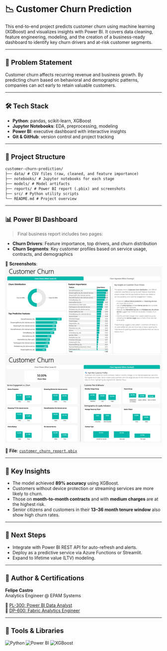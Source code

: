 # 📉 Customer Churn Prediction

This end-to-end project predicts customer churn using machine learning (XGBoost) and visualizes insights with Power BI. It covers data cleaning, feature engineering, modeling, and the creation of a business-ready dashboard to identify key churn drivers and at-risk customer segments.

---

## 🧠 Problem Statement

Customer churn affects recurring revenue and business growth. By predicting churn based on behavioral and demographic patterns, companies can act early to retain valuable customers.

---

## 🛠️ Tech Stack

- **Python**: pandas, scikit-learn, XGBoost
- **Jupyter Notebooks**: EDA, preprocessing, modeling
- **Power BI**: executive dashboard with interactive insights
- **Git & GitHub**: version control and project tracking

---

## 📁 Project Structure

```
customer-churn-prediction/
├── data/ # CSV files (raw, cleaned, and feature importance)
├── notebooks/ # Jupyter notebooks for each stage
├── models/ # Model artifacts
├── reports/ # Power BI report (.pbix) and screenshots
├── src/ # Python utility scripts
└── README.md # Project overview
```

---

## 📊 Power BI Dashboard

> Final business report includes two pages:
- **Churn Drivers**: Feature importance, top drivers, and churn distribution
- **Churn Segments**: Key customer profiles based on service usage, contracts, and demographics

📸 **Screenshots**:  
![Churn Drivers](./reports/customer_churn_dashboard_page1_drivers.png)  
![Churn Segments](./reports/customer_churn_dashboard_page2_segments.png)

📂 **File**: [`customer_churn_report.pbix`](./reports/customer_churn_report.pbix)

---

## 🚀 Key Insights

- The model achieved **89% accuracy** using XGBoost.
- Customers without device protection or streaming services are more likely to churn.
- Those on **month-to-month contracts** and with **medium charges** are at the highest risk.
- Senior citizens and customers in their **13–36 month tenure window** also show high churn rates.

---

## 🔮 Next Steps

- Integrate with Power BI REST API for auto-refresh and alerts.
- Deploy as a predictive service via Azure Functions or Streamlit.
- Expand to lifetime value (LTV) modeling.

---

## 🏅 Author & Certifications

**Felipe Castro**  
Analytics Engineer @ EPAM Systems

📜 [PL-300: Power BI Data Analyst](https://learn.microsoft.com/api/credentials/share/en-us/FelipeCastro-8026/F853AABE365874B3?sharingId=13D660F56C1DFFA3)  
📜 [DP-600: Fabric Analytics Engineer](https://learn.microsoft.com/api/credentials/share/en-us/FelipeCastro-8026/6C5A2F5A8A5864FC?sharingId=13D660F56C1DFFA3)

---

## 🧰 Tools & Libraries

![Python](https://img.shields.io/badge/Python-3776AB?style=flat&logo=python&logoColor=white)
![Power BI](https://img.shields.io/badge/Power%20BI-F2C811?style=flat&logo=powerbi&logoColor=black)
![XGBoost](https://img.shields.io/badge/XGBoost-orange?style=flat)
